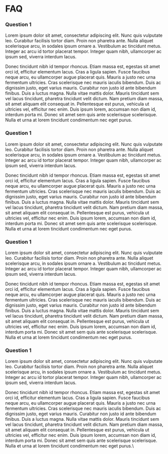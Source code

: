 # FAQ

### Question 1

Lorem ipsum dolor sit amet, consectetur adipiscing elit. Nunc quis vulputate leo. Curabitur facilisis tortor diam. Proin non pharetra ante. Nulla aliquet scelerisque arcu, in sodales ipsum ornare a. Vestibulum ac tincidunt metus. Integer ac arcu id tortor placerat tempor. Integer quam nibh, ullamcorper ac ipsum sed, viverra interdum lacus.

Donec tincidunt nibh id tempor rhoncus. Etiam massa est, egestas sit amet orci id, efficitur elementum lacus. Cras a ligula sapien. Fusce faucibus neque arcu, eu ullamcorper augue placerat quis. Mauris a justo nec urna fermentum ultricies. Cras scelerisque nec mauris iaculis bibendum. Duis ac dignissim justo, eget varius mauris. Curabitur non justo id ante bibendum finibus. Duis a luctus magna. Nulla vitae mattis dolor. Mauris tincidunt sem vel lacus tincidunt, pharetra tincidunt velit dictum. Nam pretium diam massa, sit amet aliquam elit consequat in. Pellentesque est purus, vehicula ut ultricies vel, efficitur nec enim. Duis ipsum lorem, accumsan non diam id, interdum porta mi. Donec sit amet sem quis ante scelerisque scelerisque. Nulla et urna at lorem tincidunt condimentum nec eget purus.

### Question 1

Lorem ipsum dolor sit amet, consectetur adipiscing elit. Nunc quis vulputate leo. Curabitur facilisis tortor diam. Proin non pharetra ante. Nulla aliquet scelerisque arcu, in sodales ipsum ornare a. Vestibulum ac tincidunt metus. Integer ac arcu id tortor placerat tempor. Integer quam nibh, ullamcorper ac ipsum sed, viverra interdum lacus.

Donec tincidunt nibh id tempor rhoncus. Etiam massa est, egestas sit amet orci id, efficitur elementum lacus. Cras a ligula sapien. Fusce faucibus neque arcu, eu ullamcorper augue placerat quis. Mauris a justo nec urna fermentum ultricies. Cras scelerisque nec mauris iaculis bibendum. Duis ac dignissim justo, eget varius mauris. Curabitur non justo id ante bibendum finibus. Duis a luctus magna. Nulla vitae mattis dolor. Mauris tincidunt sem vel lacus tincidunt, pharetra tincidunt velit dictum. Nam pretium diam massa, sit amet aliquam elit consequat in. Pellentesque est purus, vehicula ut ultricies vel, efficitur nec enim. Duis ipsum lorem, accumsan non diam id, interdum porta mi. Donec sit amet sem quis ante scelerisque scelerisque. Nulla et urna at lorem tincidunt condimentum nec eget purus.

### Question 1

Lorem ipsum dolor sit amet, consectetur adipiscing elit. Nunc quis vulputate leo. Curabitur facilisis tortor diam. Proin non pharetra ante. Nulla aliquet scelerisque arcu, in sodales ipsum ornare a. Vestibulum ac tincidunt metus. Integer ac arcu id tortor placerat tempor. Integer quam nibh, ullamcorper ac ipsum sed, viverra interdum lacus.

Donec tincidunt nibh id tempor rhoncus. Etiam massa est, egestas sit amet orci id, efficitur elementum lacus. Cras a ligula sapien. Fusce faucibus neque arcu, eu ullamcorper augue placerat quis. Mauris a justo nec urna fermentum ultricies. Cras scelerisque nec mauris iaculis bibendum. Duis ac dignissim justo, eget varius mauris. Curabitur non justo id ante bibendum finibus. Duis a luctus magna. Nulla vitae mattis dolor. Mauris tincidunt sem vel lacus tincidunt, pharetra tincidunt velit dictum. Nam pretium diam massa, sit amet aliquam elit consequat in. Pellentesque est purus, vehicula ut ultricies vel, efficitur nec enim. Duis ipsum lorem, accumsan non diam id, interdum porta mi. Donec sit amet sem quis ante scelerisque scelerisque. Nulla et urna at lorem tincidunt condimentum nec eget purus.

### Question 1

Lorem ipsum dolor sit amet, consectetur adipiscing elit. Nunc quis vulputate leo. Curabitur facilisis tortor diam. Proin non pharetra ante. Nulla aliquet scelerisque arcu, in sodales ipsum ornare a. Vestibulum ac tincidunt metus. Integer ac arcu id tortor placerat tempor. Integer quam nibh, ullamcorper ac ipsum sed, viverra interdum lacus.

Donec tincidunt nibh id tempor rhoncus. Etiam massa est, egestas sit amet orci id, efficitur elementum lacus. Cras a ligula sapien. Fusce faucibus neque arcu, eu ullamcorper augue placerat quis. Mauris a justo nec urna fermentum ultricies. Cras scelerisque nec mauris iaculis bibendum. Duis ac dignissim justo, eget varius mauris. Curabitur non justo id ante bibendum finibus. Duis a luctus magna. Nulla vitae mattis dolor. Mauris tincidunt sem vel lacus tincidunt, pharetra tincidunt velit dictum. Nam pretium diam massa, sit amet aliquam elit consequat in. Pellentesque est purus, vehicula ut ultricies vel, efficitur nec enim. Duis ipsum lorem, accumsan non diam id, interdum porta mi. Donec sit amet sem quis ante scelerisque scelerisque. Nulla et urna at lorem tincidunt condimentum nec eget purus.\
